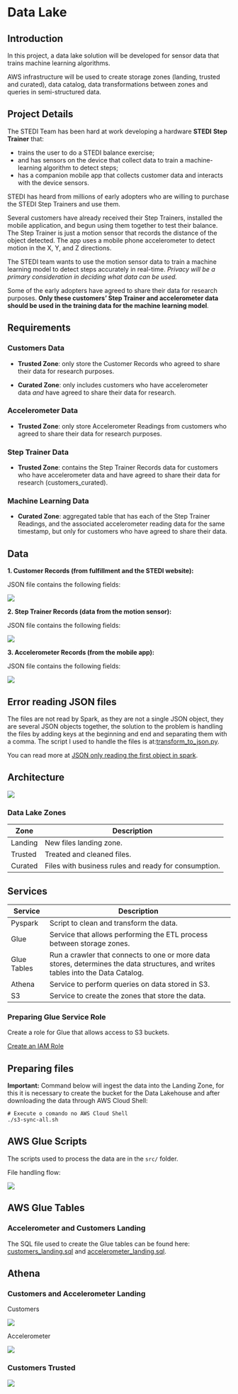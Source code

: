 # Data Lake

## Introduction

In this project, a data lake solution will be developed for sensor data that trains machine learning algorithms.

AWS infrastructure will be used to create storage zones (landing, trusted and curated), data catalog, data transformations between zones and queries in semi-structured data.

## Project Details

The STEDI Team has been hard at work developing a hardware **STEDI** **Step Trainer** that:

- trains the user to do a STEDI balance exercise;
- and has sensors on the device that collect data to train a machine-learning algorithm to detect steps;
- has a companion mobile app that collects customer data and interacts with the device sensors.

STEDI has heard from millions of early adopters who are willing to purchase the STEDI Step Trainers and use them.

Several customers have already received their Step Trainers, installed the mobile application, and begun using them together to test their balance. The Step Trainer is just a motion sensor that records the distance of the object detected. The app uses a mobile phone accelerometer to detect motion in the X, Y, and Z directions.

The STEDI team wants to use the motion sensor data to train a machine learning model to detect steps accurately in real-time. *Privacy will be a primary consideration in deciding what data can be used.*

Some of the early adopters have agreed to share their data for research purposes. **Only these customers’ Step Trainer and accelerometer data should be used in the training data for the machine learning model**.

## Requirements

### Customers Data

- **Trusted Zone**: only store the Customer Records who agreed to share their data for research purposes.

- **Curated Zone**: only includes customers who have accelerometer data *and* have agreed to share their data for research.

### Accelerometer Data

- **Trusted Zone**: only store Accelerometer Readings from customers who agreed to share their data for research purposes.

### Step Trainer Data

- **Trusted Zone**: contains the Step Trainer Records data for customers who have accelerometer data and have agreed to share their data for research (customers_curated).

### Machine Learning Data

- **Curated Zone**: aggregated table that has each of the Step Trainer Readings, and the associated accelerometer reading data for the same timestamp, but only for customers who have agreed to share their data.

## Data

**1. Customer Records (from fulfillment and the STEDI website):**

JSON file contains the following fields:

![](/docs/imgs/customers_json.svg)

**2. Step Trainer Records (data from the motion sensor):**

JSON file contains the following fields:

![](/docs/imgs/step_trainer_json.svg)

**3. Accelerometer Records (from the mobile app):**

JSON file contains the following fields:

![](/docs/imgs/accelerometer_json.svg)

## Error reading JSON files

The files are not read by Spark, as they are not a single JSON object, they are several JSON objects together, the solution to the problem is handling the files by adding keys at the beginning and end and separating them with a comma. The script I used to handle the files is at:[transform_to_json.py]().

You can read more at [JSON only reading the first object in spark](https://stackoverflow.com/questions/47458463/read-json-only-reading-the-first-object-in-spark).

## Architecture

![](/docs/imgs/Data%20Lake.svg)

### Data Lake Zones

| Zone    | Description                      |
| ------- | -------------------------------- |
| Landing | New files landing zone. |
| Trusted | Treated and cleaned files.      |
| Curated | Files with business rules and ready for consumption.  |

## Services

| Service         | Description                                                                     |
| --------------- | ------------------------------------------------------------------------------- |
| Pyspark         | Script to clean and transform the data.                    |
| Glue        | Service that allows performing the ETL process between storage zones. |
| Glue Tables | Run a crawler that connects to one or more data stores, determines the data structures, and writes tables into the Data Catalog.                                   |
| Athena      | Service to perform queries on data stored in S3.               |
| S3          | Service to create the zones that store the data.                           |

### Preparing Glue Service Role

Create a role for Glue that allows access to S3 buckets.

[Create an IAM Role](https://docs.aws.amazon.com/glue/latest/dg/create-an-iam-role.html)

## Preparing files

**Important:**  Command below will ingest the data into the Landing Zone, for this it is necessary to create the bucket for the Data Lakehouse and after downloading the data through AWS Cloud Shell:

```shell
# Execute o comando no AWS Cloud Shell
./s3-sync-all.sh
```

## AWS Glue Scripts

The scripts used to process the data are in the `src/` folder.

File handling flow:

![](/docs/imgs/Data%20Lineage.svg)

## AWS Glue Tables

### Accelerometer and Customers Landing

The SQL file used to create the Glue tables can be found here: [customers_landing.sql](./sql/customer_landing.sql) and [accelerometer_landing.sql](/sql/accelerometer_landing.sql).

## Athena

### Customers and Accelerometer Landing

Customers

![](/docs/imgs/customers_landing.png)

Accelerometer

![](/docs/imgs/accelerometer_landing.png)

### Customers Trusted

![](/docs/imgs/customers_trusted.png)
